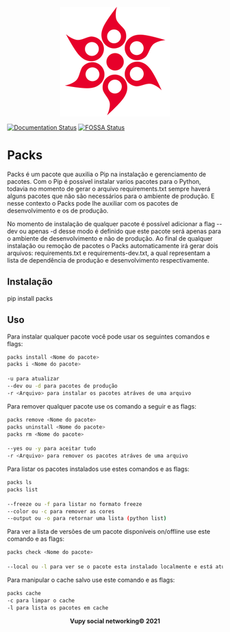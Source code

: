 <p align="center">
    <img src="https://github.com/Vupy/Packs/blob/master/Packs/logo/logo.png" width="256" height="256"/>
</p>

[![Documentation Status](https://readthedocs.org/projects/packs/badge/?version=latest)](https://packs.readthedocs.io/en/latest/?badge=latest)
[![FOSSA Status](https://app.fossa.com/api/projects/git%2Bgithub.com%2FVupy%2FPacks.svg?type=shield)](https://app.fossa.com/projects/git%2Bgithub.com%2FVupy%2FPacks?ref=badge_shield)

# Packs

Packs é um pacote que auxilia o Pip na instalação e gerenciamento de pacotes. Com o Pip é possível instalar varios pacotes para o Python, todavia no momento de gerar o arquivo requirements.txt sempre haverá alguns pacotes que não são necessários para o ambiente de produção. E nesse contexto o Packs pode lhe auxiliar com os pacotes de desenvolvimento e os de produção.

No momento de instalação de qualquer pacote é possível adicionar a flag --dev ou apenas -d desse modo é definido que este pacote será apenas para o ambiente de desenvolvimento e não de produção. Ao final de qualquer instalação ou remoção de pacotes o Packs automaticamente irá gerar dois arquivos: requirements.txt e requirements-dev.txt, a qual representam a lista de dependência de produção e desenvolvimento respectivamente.

## Instalação

pip install packs

## Uso 

Para instalar qualquer pacote você pode usar os seguintes comandos e flags:

```bash
packs install <Nome do pacote>
packs i <Nome do pacote>

-u para atualizar
--dev ou -d para pacotes de produção
-r <Arquivo> para instalar os pacotes atráves de uma arquivo
```

Para remover qualquer pacote use os comando a seguir e as flags:

```bash
packs remove <Nome do pacote>
packs uninstall <Nome do pacote>
packs rm <Nome do pacote>

--yes ou -y para aceitar tudo
-r <Arquivo> para remover os pacotes atráves de uma arquivo
```

Para listar os pacotes instalados use estes comandos e as flags:

```bash
packs ls
packs list

--freeze ou -f para listar no formato freeze
--color ou -c para remover as cores
--output ou -o para retornar uma lista (python list)
```

Para ver a lista de versões de um pacote disponíveis on/offline use este comando e as flags:

```bash
packs check <Nome do pacote>

--local ou -l para ver se o pacote esta instalado localmente e está atualizado
```

Para manipular o cache salvo use este comando e as flags:

```bash
packs cache
-c para limpar o cache
-l para lista os pacotes em cache
```

<strong>
    <p align="center" style="text-align: center;">Vupy social networking© 2021</p>
</strong>
